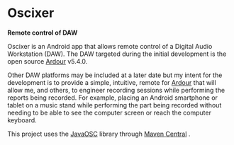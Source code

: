 # Oscixer
**Remote control of DAW**

Oscixer is an Android app that allows remote control of a Digital Audio Workstation (DAW). The DAW targeted
during the initial development is the open source [Ardour](https://ardour.org/) v5.4.0.

Other DAW platforms may be included at a later date but my intent for the development is to provide a simple, intuitive,
remote for [Ardour](https://ardour.org/) that will allow me, and others, to engineer recording sessions while performing the reports being 
recorded. For example, placing an Android smartphone or tablet on a music stand while performing the part being recorded
without needing to be able to see the computer screen or reach the computer keyboard.

This project uses the [JavaOSC](https://github.com/hoijui/JavaOSC) library through [Maven Central](mvnrepository.com/artifact/com.illposed.osc/javaosc-core) .
